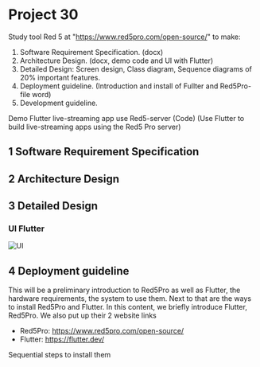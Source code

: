 # Project 30 
Study tool Red 5 at "https://www.red5pro.com/open-source/" to make: 

1) Software Requirement Specification. (docx)
2) Architecture Design. (docx, demo code and UI with Flutter)
3) Detailed Design: Screen design, Class diagram, Sequence diagrams of 20% important features.
4) Deployment guideline. (Introduction and install of Fullter and Red5Pro-file word)
5) Development guideline.

Demo Flutter live-streaming app use Red5-server (Code)
(Use Flutter to build live-streaming apps using the Red5 Pro server)

## 1 Software Requirement Specification

## 2 Architecture Design

## 3 Detailed Design

### UI Flutter

![UI](https://user-images.githubusercontent.com/74059634/103166508-401d1580-4855-11eb-9d63-e8dd2271b14a.png)

## 4 Deployment guideline

This will be a preliminary introduction to Red5Pro as well as Flutter, the hardware requirements, the system to use them. Next to that are the ways to install Red5Pro and Flutter.
In this content, we briefly introduce Flutter, Red5Pro. We also put up their 2 website links
 - Red5Pro: https://www.red5pro.com/open-source/
 - Flutter: https://flutter.dev/
 
 Sequential steps to install them






